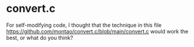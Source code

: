 # convert.c

For self-modifying code, I thought that the technique in this file https://github.com/montao/convert.c/blob/main/convert.c would work the best, or what do you think?
